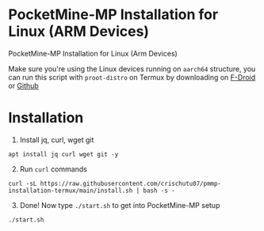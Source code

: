 # PocketMine-MP Installation for Linux (ARM Devices)
PocketMine-MP Installation for Linux (Arm Devices)

Make sure you're using the Linux devices running on ``aarch64`` structure, you can run this script with ``proot-distro`` on Termux by downloading on [F-Droid](https://f-droid.org/en/packages/com.termux/) or [Github](https://github.com/termux/termux-app/releases)
# Installation
1. Install jq, curl, wget git
```
apt install jq curl wget git -y
```
2. Run ``curl`` commands
```
curl -sL https://raw.githubusercontent.com/crischutu07/pmmp-installation-termux/main/install.sh | bash -s -
```
3. Done! Now type ``./start.sh`` to get into PocketMine-MP setup
```
./start.sh
```
